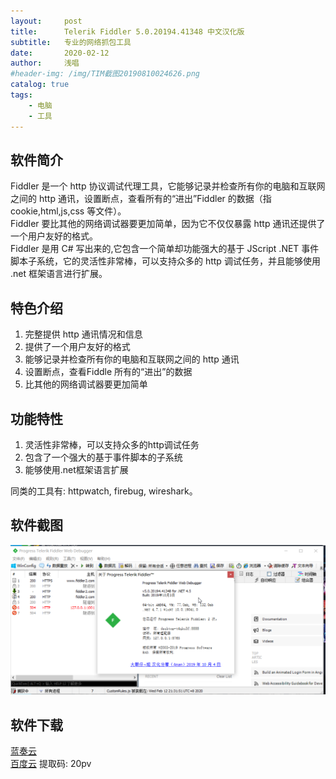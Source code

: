 ```yaml
---
layout:     post
title:      Telerik Fiddler 5.0.20194.41348 中文汉化版
subtitle:   专业的网络抓包工具
date:       2020-02-12
author:     浅唱
#header-img: /img/TIM截图20190810024626.png
catalog: true
tags:
    - 电脑
    - 工具
---
```



## 软件简介
Fiddler 是一个 http 协议调试代理工具，它能够记录并检查所有你的电脑和互联网之间的 http 通讯，设置断点，查看所有的“进出”Fiddler 的数据（指 cookie,html,js,css 等文件）。  
Fiddler 要比其他的网络调试器要更加简单，因为它不仅仅暴露 http 通讯还提供了一个用户友好的格式。  
Fiddler 是用 C# 写出来的,它包含一个简单却功能强大的基于 JScript .NET 事件脚本子系统，它的灵活性非常棒，可以支持众多的 http 调试任务，并且能够使用 .net 框架语言进行扩展。  

## 特色介绍
1. 完整提供 http 通讯情况和信息  
2. 提供了一个用户友好的格式  
3. 能够记录并检查所有你的电脑和互联网之间的 http 通讯  
4. 设置断点，查看Fiddle 所有的“进出”的数据  
5. 比其他的网络调试器要更加简单  

## 功能特性
1. 灵活性非常棒，可以支持众多的http调试任务  
2. 包含了一个强大的基于事件脚本的子系统  
3. 能够使用.net框架语言扩展  
  
同类的工具有: httpwatch, firebug, wireshark。  

## 软件截图
![QQ拼音截图20200212213201.png](/img/QQ拼音截图20200212213201.png)

## 软件下载
[蓝奏云](https://www.lanzous.com/i9ao05i)   
[百度云](https://pan.baidu.com/s/1skrlURMPkQxnbiNv9BGaPg) 提取码: 20pv  
      
